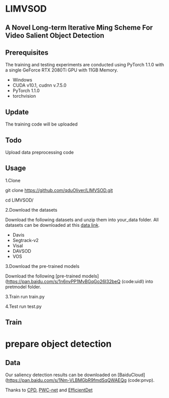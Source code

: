 
# LIMVSOD
## A Novel Long-term Iterative Ming Scheme For Video Salient Object Detection

## Prerequisites
The training and testing experiments are conducted using PyTorch 1.1.0 with a single GeForce RTX 2080Ti GPU with 11GB Memory.
* Windows
* CUDA v10.1, cudnn v.7.5.0
* PyTorch 1.1.0
* torchvision

## Update
The training code will be uploaded
## Todo
Upload data preprocessing code
## Usage
1.Clone

git clone https://github.com/qduOliver/LIMVSOD.git

cd LIMVSOD/

2.Download the datasets

Download the following datasets and unzip them into your_data folder.
All datasets can be downloaded at this [data link](http://dpfan.net/news/).

* Davis
* Segtrack-v2
* Visal
* DAVSOD
* VOS

3.Download the pre-trained models

Download the following [pre-trained models](https://pan.baidu.com/s/1n6nvPP1MvBGqGo26I32beQ (code:uidl) into pretmodel folder. 

3.Train
run train.py

4.Test
run test.py

## Train
# prepare object detection

## Data
Our saliency detection results can be downloaded on [BaiduCloud](https://pan.baidu.com/s/1Nm-VLBMGbR9fmdSqQWAEQg (code:pnvp). 


Thanks to [CPD](https://github.com/wuzhe71/CPD), [PWC-net](https://github.com/sniklaus/pytorch-pwc) and [EfficientDet](https://github.com/zylo117/Yet-Another-EfficientDet-Pytorch)



